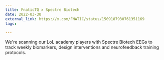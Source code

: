 ```yaml
---
title: FnaticTQ x Spectre Biotech
date: 2022-03-30
external_link: https://x.com/FNATIC/status/1509187930761351169
tags:

---
```


We're scanning our LoL academy players with Spectre Biotech EEGs to track weekly biomarkers, design interventions and neurofeedback training protocols.

<!--more-->
